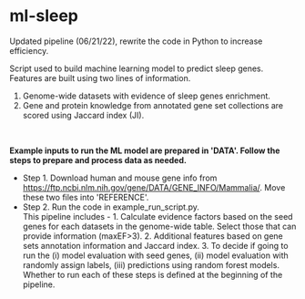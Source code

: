 # ml-sleep
Updated pipeline (06/21/22), rewrite the code in Python to increase efficiency.

Script used to build machine learning model to predict sleep genes. Features are built using two lines of information. <br />
  1. Genome-wide datasets with evidence of sleep genes enrichment. <br />
  2. Gene and protein knowledge from annotated gene set collections are scored using Jaccard index (JI). <br />

<br />

**Example inputs to run the ML model are prepared in 'DATA'. Follow the steps to prepare and process data as needed.**
 -  Step 1. Download human and mouse gene info from https://ftp.ncbi.nlm.nih.gov/gene/DATA/GENE_INFO/Mammalia/. Move these two files into 'REFERENCE'. <br />
 -  Step 2. Run the code in example_run_script.py. <br />
            This pipeline includes -
            1. Calculate evidence factors based on the seed genes for each datasets in the genome-wide table. Select those that can provide information (maxEF>3).
            2. Additional features based on gene sets annotation information and Jaccard index.
            3. To decide if going to run the
                (i) model evaluation with seed genes,
                (ii) model evaluation with randomly assign labels,
                (iii) predictions using random forest models.
              Whether to run each of these steps is defined at the beginning of the pipeline.
